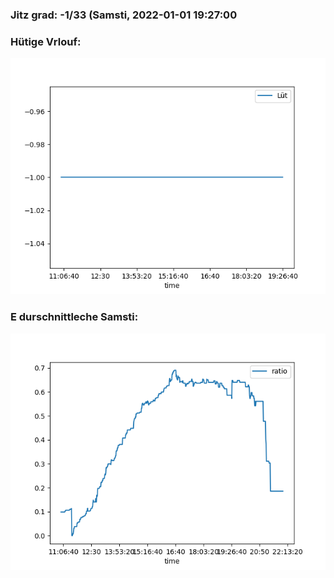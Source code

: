 ### Jitz grad: -1/33 (Samsti, 2022-01-01 19:27:00

### Hütige Vrlouf:
![Graph](Today.png)

### E durschnittleche Samsti:
![Graph](Samsti.png)